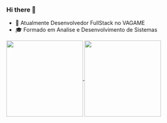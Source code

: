 ### Hi there 👋




- 🌱 Atualmente Desenvolvedor FullStack no VAGAME
- 🎓 Formado em Analise e Desenvolvimento de Sistemas
  
<a href="https://github.com/anuraghazra/github-readme-stats">
  <img height=200 align="center" src="https://github-readme-stats.vercel.app/api?username=thiagoBevervanso" />
</a>
<a href="https://github.com/anuraghazra/convoychat">
  <img height=200 align="center" src="https://github-readme-stats.vercel.app/api/top-langs?username=thiagoBevervanso&layout=compact&langs_count=8&card_width=320" />
</a>

